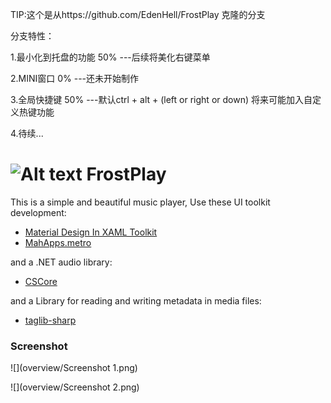 TIP:这个是从https://github.com/EdenHell/FrostPlay 克隆的分支

分支特性：

1.最小化到托盘的功能  50% ---后续将美化右键菜单

2.MINI窗口            0%  ---还未开始制作

3.全局快捷键          50%  ---默认ctrl + alt + (left or right or down)  将来可能加入自定义热键功能

4.待续...


# ![Alt text](overview/Icon.png "FrostPlay") FrostPlay

This is a simple and beautiful music player, Use these UI toolkit development:
* [Material Design In XAML Toolkit](http://materialdesigninxaml.net/)
* [MahApps.metro](http://mahapps.com/)

and a .NET audio library:
* [CSCore](https://github.com/filoe/cscore)

and a Library for reading and writing metadata in media files:
* [taglib-sharp](https://github.com/mono/taglib-sharp)

### Screenshot

![](overview/Screenshot 1.png)

![](overview/Screenshot 2.png)
